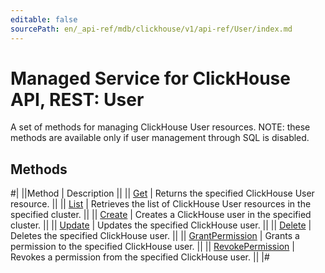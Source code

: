 ```yaml
---
editable: false
sourcePath: en/_api-ref/mdb/clickhouse/v1/api-ref/User/index.md
---
```


# Managed Service for ClickHouse API, REST: User

A set of methods for managing ClickHouse User resources.
NOTE: these methods are available only if user management through SQL is disabled.

## Methods

#|
||Method | Description ||
|| [Get](get.md) | Returns the specified ClickHouse User resource. ||
|| [List](list.md) | Retrieves the list of ClickHouse User resources in the specified cluster. ||
|| [Create](create.md) | Creates a ClickHouse user in the specified cluster. ||
|| [Update](update.md) | Updates the specified ClickHouse user. ||
|| [Delete](delete.md) | Deletes the specified ClickHouse user. ||
|| [GrantPermission](grantPermission.md) | Grants a permission to the specified ClickHouse user. ||
|| [RevokePermission](revokePermission.md) | Revokes a permission from the specified ClickHouse user. ||
|#